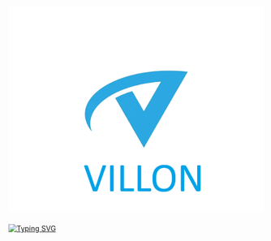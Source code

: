 <h1 align="center">
  <img src="https://github.com/EmpirePlayer/villon_rp/blob/main/VILLON_LOGO.png">
</h1>

<a href="https://git.io/typing-svg"><img src="https://readme-typing-svg.demolab.com?font=Fira+Code&pause=1000&width=435&lines=Villon+Role+Play" alt="Typing SVG" /></a>


